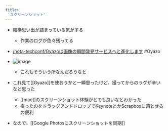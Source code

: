 ```yaml
---
title:
 'スクリーンショット'
---
```


- 結構思い出が詰まっている気がする
    - 作業のログが色々残ってる

- [/nota-techconf/Gyazoは画像の瞬間発見サービスへと進化します](https://scrapbox.io/nota-techconf/Gyazoは画像の瞬間発見サービスへと進化します) #Gyazo
- ![image](https://gyazo.com/2ac12ce3cddb66cf4dee5fe4fd0a2539/thumb/1000)
    - これもそういう所なんだろうなと
- これ見て[[Gyazo]]を使おうかと一瞬思ったけど、撮ってからのラグが辛いなと思った
    - [[mac]]のスクリーンショット体験がとても良いなとわかった
    - 撮ったのをドラッグアンドドロップでKeynoteとかScrapboxに落とせるの便利

- なので、[[Google Photosにスクリーンショットを同期]]
